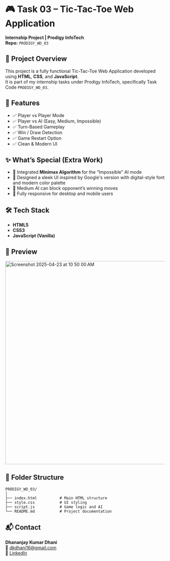 # 🎮 Task 03 – Tic-Tac-Toe Web Application

**Internship Project | Prodigy InfoTech**  
**Repo:** `PRODIGY_WD_03`

## 📌 Project Overview
This project is a fully functional Tic-Tac-Toe Web Application developed using **HTML**, **CSS**, and **JavaScript**.  
It is part of my internship tasks under Prodigy InfoTech, specifically Task Code `PRODIGY_WD_03`.

## 🎯 Features
- ✅ Player vs Player Mode  
- ✅ Player vs AI (Easy, Medium, Impossible)  
- ✅ Turn-Based Gameplay  
- ✅ Win / Draw Detection  
- ✅ Game Restart Option  
- ✅ Clean & Modern UI  

## ✨ What’s Special (Extra Work)
- 🤖 Integrated **Minimax Algorithm** for the “Impossible” AI mode  
- 🎨 Designed a sleek UI inspired by Google's version with digital-style font and modern color palette  
- 🧠 Medium AI can block opponent’s winning moves  
- 📱 Fully responsive for desktop and mobile users  

## 🛠️ Tech Stack
- **HTML5**  
- **CSS3**  
- **JavaScript (Vanilla)**  

## 📸 Preview
<img width="642" alt="Screenshot 2025-04-23 at 10 50 00 AM" src="https://github.com/user-attachments/assets/976063fc-3abd-4d37-9821-df065947be34" />


## 📂 Folder Structure
```
PRODIGY_WD_03/
│
├── index.html          # Main HTML structure
├── style.css           # UI styling
├── script.js           # Game logic and AI
└── README.md           # Project documentation
```

## 📬 Contact
**Dhananjay Kumar Dhani**  
📧 dkdhani16@gmail.com  
🔗 [LinkedIn](#)
